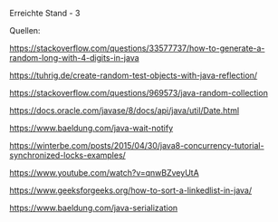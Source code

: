 

Erreichte Stand - 3

Quellen:

https://stackoverflow.com/questions/33577737/how-to-generate-a-random-long-with-4-digits-in-java

https://tuhrig.de/create-random-test-objects-with-java-reflection/

https://stackoverflow.com/questions/969573/java-random-collection

https://docs.oracle.com/javase/8/docs/api/java/util/Date.html

https://www.baeldung.com/java-wait-notify

https://winterbe.com/posts/2015/04/30/java8-concurrency-tutorial-synchronized-locks-examples/

https://www.youtube.com/watch?v=qnwBZveyUtA

https://www.geeksforgeeks.org/how-to-sort-a-linkedlist-in-java/

https://www.baeldung.com/java-serialization



